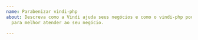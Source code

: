 ```yaml
---
name: Parabenizar vindi-php
about: Descreva como a Vindi ajuda seus negócios e como o vindi-php pode melhorar
  para melhor atender ao seu negócio.

---
```



